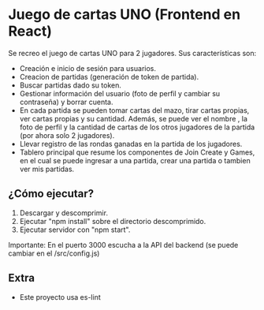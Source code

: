 # Juego de cartas UNO (Frontend en React)

Se recreo el juego de cartas UNO para 2 jugadores. Sus características son:
- Creación e inicio de sesión para usuarios.
- Creacion de partidas (generación de token de partida).
- Buscar partidas dado su token.
- Gestionar información del usuario (foto de perfil y cambiar su contraseña) y borrar cuenta.
- En cada partida se pueden tomar cartas del mazo, tirar cartas propias, ver cartas propias y su cantidad. Además, se puede ver el nombre , la foto de perfil y la cantidad de cartas de los otros jugadores de la partida (por ahora solo 2 jugadores).
- Llevar registro de las rondas ganadas en la partida de los jugadores.
- Tablero principal que resume los componentes de Join Create y Games, en el cual se puede ingresar a una partida, crear una partida o tambien ver mis partidas.

## ¿Cómo ejecutar?

1) Descargar y descomprimir.
2) Ejecutar "npm install" sobre el directorio descomprimido.
3) Ejecutar servidor con "npm start".
   
Importante: En el puerto 3000 escucha a la API del backend (se puede cambiar en el /src/config.js)

## Extra
- Este proyecto usa es-lint
